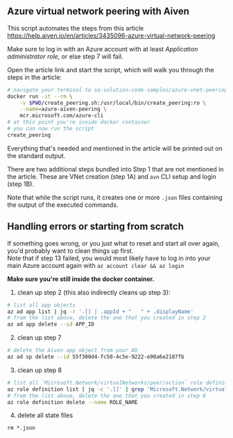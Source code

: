 ## Azure virtual network peering with Aiven

This script automates the steps from this article 
https://help.aiven.io/en/articles/3435096-azure-virtual-network-peering


Make sure to log in with an Azure account with at least *Application administrator role*, or else step 7 will fail.


Open the article link and start the script, which will walk you through the steps in the article:
```bash
# navigate your terminal to sa-solution-code-samples/azure-vnet-peering directory
docker run -it --rm \
    -v $PWD/create_peering.sh:/usr/local/bin/create_peering:ro \
    --name=azure-aiven-peering \
    mcr.microsoft.com/azure-cli
# at this point you're inside docker container
# you can now run the script
create_peering
```

Everything that's needed and mentioned in the article will be printed out on the standard output.

There are two additional steps bundled into Step 1 that are not mentioned in the article. These are VNet creation (step 1A) and `avn` CLI setup and login (step 1B).

Note that while the script runs, it creates one or more `.json` files containing the output of the executed commands.


## Handling errors or starting from scratch
If something goes wrong, or you just what to reset and start all over again, you'd probably want to clean things up first.\
Note that if step 13 failed, you would most likely have to log in into your main Azure account again with `az account clear && az login`

**Make sure you're still inside the docker container.**

1) clean up step 2 (this also indirectly cleans up step 3):
```bash
# list all app objects
az ad app list | jq -r '.[] | .appId + "   " + .displayName'
# from the list above, delete the one that you created in step 2
az ad app delete --id APP_ID
```
2) clean up step 7
```bash
# delete the Aiven app object from your AD
az ad sp delete --id 55f300d4-fc50-4c5e-9222-e90a6e2187fb
```
3) clean up step 8
```bash
# list all `Microsoft.Network/virtualNetworks/peer/action` role definitions
az role definition list | jq -c '.[]' | grep 'Microsoft.Network/virtualNetworks/peer/action' | jq -r '.roleName'
# from the list above, delete the one that you created in step 8
az role definition delete --name ROLE_NAME
```
4) delete all state files
```
rm *.json
```
